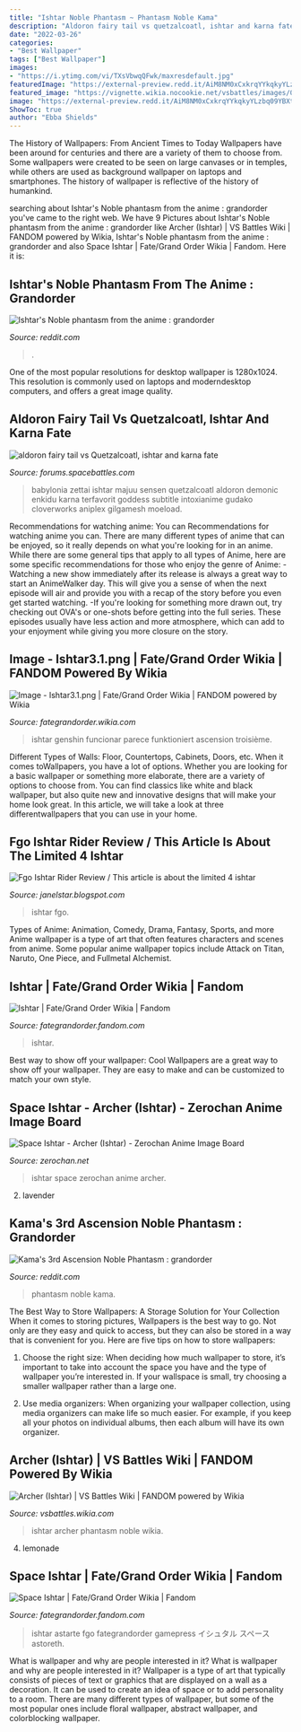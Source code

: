 ```yaml
---
title: "Ishtar Noble Phantasm ~ Phantasm Noble Kama"
description: "Aldoron fairy tail vs quetzalcoatl, ishtar and karna fate"
date: "2022-03-26"
categories:
- "Best Wallpaper"
tags: ["Best Wallpaper"]
images:
- "https://i.ytimg.com/vi/TXsVbwqQFwk/maxresdefault.jpg"
featuredImage: "https://external-preview.redd.it/AiM8NM0xCxkrqYYkqkyYLzbq09YBXt3E9_HjD17NV3M.jpg?auto=webp&amp;s=07c8fecfa48deb5b7cf0f6853b10d89b0c602ce8"
featured_image: "https://vignette.wikia.nocookie.net/vsbattles/images/0/0f/Ishtar_Noble_Phantasm.gif/revision/latest/scale-to-width-down/300?cb=20161221172937"
image: "https://external-preview.redd.it/AiM8NM0xCxkrqYYkqkyYLzbq09YBXt3E9_HjD17NV3M.jpg?auto=webp&amp;s=07c8fecfa48deb5b7cf0f6853b10d89b0c602ce8"
ShowToc: true
author: "Ebba Shields"
---
```



The History of Wallpapers: From Ancient Times to Today
Wallpapers have been around for centuries and there are a variety of them to choose from. Some wallpapers were created to be seen on large canvases or in temples, while others are used as background wallpaper on laptops and smartphones. The history of wallpaper is reflective of the history of humankind.

	

		
searching about Ishtar&#039;s Noble phantasm from the anime : grandorder you've came to the right web. We have 9 Pictures about Ishtar&#039;s Noble phantasm from the anime : grandorder like Archer (Ishtar) | VS Battles Wiki | FANDOM powered by Wikia, Ishtar&#039;s Noble phantasm from the anime : grandorder and also Space Ishtar | Fate/Grand Order Wikia | Fandom. Here it is:
		
    
## Ishtar&#039;s Noble Phantasm From The Anime : Grandorder

<img loading=lazy src="https://external-preview.redd.it/AiM8NM0xCxkrqYYkqkyYLzbq09YBXt3E9_HjD17NV3M.jpg?auto=webp&amp;s=07c8fecfa48deb5b7cf0f6853b10d89b0c602ce8" onerror="this.onerror=null;this.src='https://tse4.mm.bing.net/th?id=OIP.lj1SL1tTHPDrc5QSjpKJvQHaDm&amp;pid=15.1';" alt="Ishtar&#039;s Noble phantasm from the anime : grandorder">

_Source: reddit.com_

>. 

	

One of the most popular resolutions for desktop wallpaper is 1280x1024. This resolution is commonly used on laptops and moderndesktop computers, and offers a great image quality.

    
## Aldoron Fairy Tail Vs Quetzalcoatl, Ishtar And Karna Fate

<img loading=lazy src="https://dg31sz3gwrwan.cloudfront.net/screen/7307051/1_iphone.jpg" onerror="this.onerror=null;this.src='https://tse1.mm.bing.net/th?id=OIP.-_winDlsU-KBoMFNpIGLCAAAAA&amp;pid=15.1';" alt="aldoron fairy tail vs Quetzalcoatl, ishtar and karna fate">

_Source: forums.spacebattles.com_

>babylonia zettai ishtar majuu sensen quetzalcoatl aldoron demonic enkidu karna terfavorit goddess subtitle intoxianime gudako cloverworks aniplex gilgamesh moeload. 

	

Recommendations for watching anime: You can
Recommendations for watching anime you can. There are many different types of anime that can be enjoyed, so it really depends on what you're looking for in an anime. While there are some general tips that apply to all types of Anime, here are some specific recommendations for those who enjoy the genre of Anime: 
-Watching a new show immediately after its release is always a great way to start an AnimeWalker day. This will give you a sense of when the next episode will air and provide you with a recap of the story before you even get started watching. 
-If you're looking for something more drawn out, try checking out OVA's or one-shots before getting into the full series. These episodes usually have less action and more atmosphere, which can add to your enjoyment while giving you more closure on the story.

    
## Image - Ishtar3.1.png | Fate/Grand Order Wikia | FANDOM Powered By Wikia

<img loading=lazy src="https://vignette.wikia.nocookie.net/fategrandorder/images/1/19/Ishtar3.1.png/revision/latest?cb=20170601220330" onerror="this.onerror=null;this.src='https://tse1.mm.bing.net/th?id=OIP.WhkjU-GGb3hpmV4ex7pQUgHaKf&amp;pid=15.1';" alt="Image - Ishtar3.1.png | Fate/Grand Order Wikia | FANDOM powered by Wikia">

_Source: fategrandorder.wikia.com_

>ishtar genshin funcionar parece funktioniert ascension troisième. 

	

Different Types of Walls: Floor, Countertops, Cabinets, Doors, etc.
When it comes toWallpapers, you have a lot of options. Whether you are looking for a basic wallpaper or something more elaborate, there are a variety of options to choose from. You can find classics like white and black wallpaper, but also quite new and innovative designs that will make your home look great. In this article, we will take a look at three differentwallpapers that you can use in your home.

    
## Fgo Ishtar Rider Review / This Article Is About The Limited 4 Ishtar

<img loading=lazy src="https://i.ytimg.com/vi/TXsVbwqQFwk/maxresdefault.jpg" onerror="this.onerror=null;this.src='https://tse1.mm.bing.net/th?id=OIP.MOtyitxgIuJ2FYYXBPkcMAHaEK&amp;pid=15.1';" alt="Fgo Ishtar Rider Review / This article is about the limited 4 ishtar">

_Source: janelstar.blogspot.com_

>ishtar fgo. 

	

Types of Anime: Animation, Comedy, Drama, Fantasy, Sports, and more
Anime wallpaper is a type of art that often features characters and scenes from anime. Some popular anime wallpaper topics include Attack on Titan, Naruto, One Piece, and Fullmetal Alchemist.

    
## Ishtar | Fate/Grand Order Wikia | Fandom

<img loading=lazy src="https://vignette.wikia.nocookie.net/fategrandorder/images/b/b8/Ishtar_1stage.png/revision/latest?cb=20180227180333" onerror="this.onerror=null;this.src='https://tse3.mm.bing.net/th?id=OIP.N9mlfsQwt-uGb3Qc8NGtwAHaKe&amp;pid=15.1';" alt="Ishtar | Fate/Grand Order Wikia | Fandom">

_Source: fategrandorder.fandom.com_

>ishtar. 

	

Best way to show off your wallpaper:
Cool Wallpapers are a great way to show off your wallpaper. They are easy to make and can be customized to match your own style.

    
## Space Ishtar - Archer (Ishtar) - Zerochan Anime Image Board

<img loading=lazy src="https://static.zerochan.net/Space.Ishtar.full.2744336.png" onerror="this.onerror=null;this.src='https://tse2.mm.bing.net/th?id=OIP.yQjILH_BkYE40JA7FQ_vMwHaMo&amp;pid=15.1';" alt="Space Ishtar - Archer (Ishtar) - Zerochan Anime Image Board">

_Source: zerochan.net_

>ishtar space zerochan anime archer. 

	

2. lavender 

    
## Kama&#039;s 3rd Ascension Noble Phantasm : Grandorder

<img loading=lazy src="https://external-preview.redd.it/c5hRsNzBPHZO_zeOwUTiyoLg_EJIBra2t2DbZ-961e4.jpg?auto=webp&amp;s=b516fe3aeb3d70c414040b5ff7d83e3d8939a3d5" onerror="this.onerror=null;this.src='https://tse4.mm.bing.net/th?id=OIP.Gaxwfs6QlCjklzE1yFJ0TgHaFj&amp;pid=15.1';" alt="Kama&#039;s 3rd Ascension Noble Phantasm : grandorder">

_Source: reddit.com_

>phantasm noble kama. 

	

The Best Way to Store Wallpapers: A Storage Solution for Your Collection
When it comes to storing pictures, Wallpapers is the best way to go. Not only are they easy and quick to access, but they can also be stored in a way that is convenient for you. Here are five tips on how to store wallpapers:
1) Choose the right size: When deciding how much wallpaper to store, it’s important to take into account the space you have and the type of wallpaper you’re interested in. If your wallspace is small, try choosing a smaller wallpaper rather than a large one.

2) Use media organizers: When organizing your wallpaper collection, using media organizers can make life so much easier. For example, if you keep all your photos on individual albums, then each album will have its own organizer.

    
## Archer (Ishtar) | VS Battles Wiki | FANDOM Powered By Wikia

<img loading=lazy src="https://vignette.wikia.nocookie.net/vsbattles/images/0/0f/Ishtar_Noble_Phantasm.gif/revision/latest/scale-to-width-down/300?cb=20161221172937" onerror="this.onerror=null;this.src='https://tse2.mm.bing.net/th?id=OIP.cXlvdA9nXlj5bC2M2U9gUwAAAA&amp;pid=15.1';" alt="Archer (Ishtar) | VS Battles Wiki | FANDOM powered by Wikia">

_Source: vsbattles.wikia.com_

>ishtar archer phantasm noble wikia. 

	

4. lemonade 

    
## Space Ishtar | Fate/Grand Order Wikia | Fandom

<img loading=lazy src="https://vignette.wikia.nocookie.net/fategrandorder/images/5/58/SpaceIshtarCostume.png/revision/latest/scale-to-width-down/350?cb=20191030135926" onerror="this.onerror=null;this.src='https://tse3.mm.bing.net/th?id=OIP.As6dGSPmIr0Wg0bUADa0VgAAAA&amp;pid=15.1';" alt="Space Ishtar | Fate/Grand Order Wikia | Fandom">

_Source: fategrandorder.fandom.com_

>ishtar astarte fgo fategrandorder gamepress イシュタル スペース astoreth. 

	

What is wallpaper and why are people interested in it?
What is wallpaper and why are people interested in it?
Wallpaper is a type of art that typically consists of pieces of text or graphics that are displayed on a wall as a decoration. It can be used to create an idea of space or to add personality to a room. There are many different types of wallpaper, but some of the most popular ones include floral wallpaper, abstract wallpaper, and colorblocking wallpaper.


